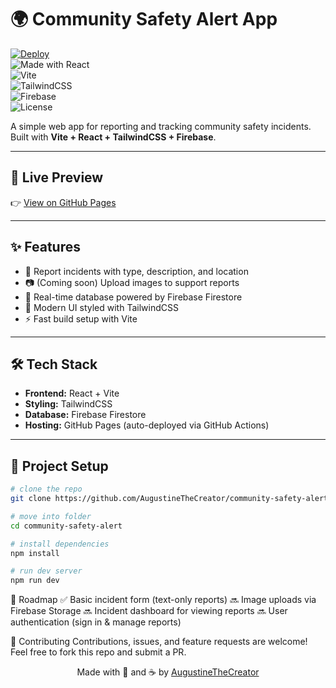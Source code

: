 # 🌍 Community Safety Alert App  

[![Deploy](https://img.shields.io/github/actions/workflow/status/AugustineTheCreator/community-safety-alert/deploy.yml?branch=main&label=build&logo=github)](https://github.com/AugustineTheCreator/community-safety-alert/actions)  
![Made with React](https://img.shields.io/badge/React-blue?logo=react&logoColor=white)  
![Vite](https://img.shields.io/badge/Vite-646CFF?logo=vite&logoColor=white)  
![TailwindCSS](https://img.shields.io/badge/TailwindCSS-38B2AC?logo=tailwind-css&logoColor=white)  
![Firebase](https://img.shields.io/badge/Firebase-FFCA28?logo=firebase&logoColor=black)  
![License](https://img.shields.io/github/license/AugustineTheCreator/community-safety-alert)  

A simple web app for reporting and tracking community safety incidents.  
Built with **Vite + React + TailwindCSS + Firebase**.  

---

## 🚀 Live Preview  
👉 [View on GitHub Pages](https://augustinethecreator.github.io/community-safety-alert/)  

---

## ✨ Features  
- 📝 Report incidents with type, description, and location  
- 📷 (Coming soon) Upload images to support reports  
- 📡 Real-time database powered by Firebase Firestore  
- 🎨 Modern UI styled with TailwindCSS  
- ⚡ Fast build setup with Vite  

---

## 🛠️ Tech Stack  
- **Frontend:** React + Vite  
- **Styling:** TailwindCSS  
- **Database:** Firebase Firestore  
- **Hosting:** GitHub Pages (auto-deployed via GitHub Actions)  

---

## 📂 Project Setup  

```bash
# clone the repo
git clone https://github.com/AugustineTheCreator/community-safety-alert.git

# move into folder
cd community-safety-alert

# install dependencies
npm install

# run dev server
npm run dev
```

🔮 Roadmap
✅ Basic incident form (text-only reports)
🔜 Image uploads via Firebase Storage
🔜 Incident dashboard for viewing reports
🔜 User authentication (sign in & manage reports)

💖 Contributing
Contributions, issues, and feature requests are welcome!
Feel free to fork this repo and submit a PR.

<p align="center"> Made with 💖 and ☕ by <a href="https://github.com/AugustineTheCreator">AugustineTheCreator</a> </p>